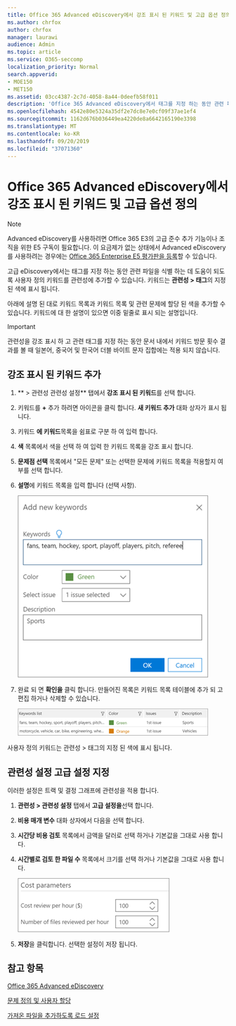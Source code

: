 ```yaml
---
title: Office 365 Advanced eDiscovery에서 강조 표시 된 키워드 및 고급 옵션 정의
ms.author: chrfox
author: chrfox
manager: laurawi
audience: Admin
ms.topic: article
ms.service: O365-seccomp
localization_priority: Normal
search.appverid:
- MOE150
- MET150
ms.assetid: 03cc4387-2c7d-4058-8a44-0deefb58f011
description: 'Office 365 Advanced eDiscovery에서 태그를 지정 하는 동안 관련 파일을 식별 하는 데 도움이 되는 사용자 정의 키워드와 관련성을 추가 하는 방법에 대해 알아보고 비용 매개 변수  '
ms.openlocfilehash: 4542e80e5324a35df2e7dc8e7e0cf09f37ae1ef4
ms.sourcegitcommit: 1162d676b036449ea4220de8a6642165190e3398
ms.translationtype: MT
ms.contentlocale: ko-KR
ms.lasthandoff: 09/20/2019
ms.locfileid: "37071360"
---
```

# <a name="define-highlighted-keywords-and-advanced-options-in-office-365-advanced-ediscovery"></a>Office 365 Advanced eDiscovery에서 강조 표시 된 키워드 및 고급 옵션 정의

> [!NOTE]
> Advanced eDiscovery를 사용하려면 Office 365 E3의 고급 준수 추가 기능이나 조직을 위한 E5 구독이 필요합니다. 이 요금제가 없는 상태에서 Advanced eDiscovery를 사용하려는 경우에는 [Office 365 Enterprise E5 평가판을 등록](https://go.microsoft.com/fwlink/p/?LinkID=698279)할 수 있습니다. 
  
고급 eDiscovery에서는 태그를 지정 하는 동안 관련 파일을 식별 하는 데 도움이 되도록 사용자 정의 키워드를 관련성에 추가할 수 있습니다. 키워드는 **관련성 \> 태그**의 지정 된 색에 표시 됩니다. 
  
아래에 설명 된 대로 키워드 목록과 키워드 목록 및 관련 문제에 할당 된 색을 추가할 수 있습니다. 키워드에 대 한 설명이 있으면 이중 밑줄로 표시 되는 설명입니다.
  
> [!IMPORTANT]
> 관련성을 강조 표시 하 고 관련 태그를 지정 하는 동안 문서 내에서 키워드 방문 횟수 결과를 볼 때 일본어, 중국어 및 한국어 더블 바이트 문자 집합에는 적용 되지 않습니다. 
  
## <a name="adding-highlighted-keywords"></a>강조 표시 된 키워드 추가

1. ** \> 관련성 관련성 설정** 탭에서 **강조 표시 된 키워드**를 선택 합니다.
    
2. 키워드를 **+** 추가 하려면 아이콘을 클릭 합니다. **새 키워드 추가** 대화 상자가 표시 됩니다. 
    
3. 키워드 **에 키워드**목록을 쉼표로 구분 하 여 입력 합니다. 
    
4. **색** 목록에서 색을 선택 하 여 입력 한 키워드 목록을 강조 표시 합니다. 
    
5. **문제점 선택** 목록에서 "모든 문제" 또는 선택한 문제에 키워드 목록을 적용할지 여부를 선택 합니다. 
    
6. **설명**에 키워드 목록을 입력 합니다 (선택 사항).
    
    ![새 키워드를 추가 합니다.](media/1683a71f-0875-48fc-b4ef-01f3b0e8e8e9.png)
  
7. 완료 되 면 **확인을** 클릭 합니다. 만들어진 목록은 키워드 목록 테이블에 추가 되 고 편집 하거나 삭제할 수 있습니다. 
    
    ![관련성 설정 키워드 목록](media/a05d5ec0-8bde-470d-97e2-456b169281d6.png)
  
사용자 정의 키워드는 관련성 \> 태그의 지정 된 색에 표시 됩니다. 
  
## <a name="specifying-relevance-setup-advanced-settings"></a>관련성 설정 고급 설정 지정

이러한 설정은 트랙 및 결정 그래프에 관련성을 적용 합니다.
  
1. **관련성 \> 관련성 설정** 탭에서 **고급 설정을**선택 합니다.
    
2. **비용 매개 변수** 대화 상자에서 다음을 선택 합니다. 
    
1. **시간당 비용 검토** 목록에서 금액을 달러로 선택 하거나 기본값을 그대로 사용 합니다. 
    
2. **시간별로 검토 한 파일 수** 목록에서 크기를 선택 하거나 기본값을 그대로 사용 합니다. 
    
    ![매개 변수 비용 관련성 설정](media/bab7b5b7-6297-4e7c-b0a6-ba5aa8b21787.png)
  
3. **저장**을 클릭합니다. 선택한 설정이 저장 됩니다.
    
## <a name="see-also"></a>참고 항목

[Office 365 Advanced eDiscovery](office-365-advanced-ediscovery.md)
  
[문제 정의 및 사용자 할당](define-issues-and-assign-users.md)
  
[가져온 파일을 추가하도록 로드 설정](set-up-loads-to-add-imported-files.md)


